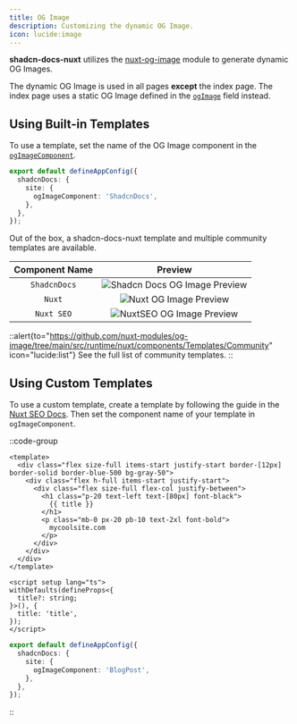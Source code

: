 ```yaml
---
title: OG Image
description: Customizing the dynamic OG Image.
icon: lucide:image
---
```


**shadcn-docs-nuxt** utilizes the [nuxt-og-image](https://nuxtseo.com/og-image/getting-started/installation) module to generate dynamic OG Images.

The dynamic OG Image is used in all pages **except** the index page. The index page uses a static OG Image defined in the [`ogImage`](/api/configuration/shadcn-docs#site) field instead.

## Using Built-in Templates

To use a template, set the name of the OG Image component in the [`ogImageComponent`](/api/configuration/shadcn-docs#site).

```ts [app.config.ts]
export default defineAppConfig({
  shadcnDocs: {
    site: {
      ogImageComponent: 'ShadcnDocs',
    },
  },
});
```

Out of the box, a shadcn-docs-nuxt template and multiple community templates are available.

| Component Name |                       Preview                        |
| :------------: | :--------------------------------------------------: |
|  `ShadcnDocs`  | ![Shadcn Docs OG Image Preview](/og-shadcn-docs.png) |
|     `Nuxt`     |        ![Nuxt OG Image Preview](/og-nuxt.png)        |
|   `Nuxt SEO`   |    ![NuxtSEO OG Image Preview](/og-nuxt-seo.png)     |

::alert{to="https://github.com/nuxt-modules/og-image/tree/main/src/runtime/nuxt/components/Templates/Community" icon="lucide:list"}
See the full list of community templates.
::

## Using Custom Templates

To use a custom template, create a template by following the guide in the [Nuxt SEO Docs](https://nuxtseo.com/og-image/getting-started/getting-familar-with-nuxt-og-image#_1-create-your-template-component). Then set the component name of your template in `ogImageComponent`.

::code-group
```vue [components/OgImage/BlogPost.vue]
<template>
  <div class="flex size-full items-start justify-start border-[12px] border-solid border-blue-500 bg-gray-50">
    <div class="flex h-full items-start justify-start">
      <div class="flex size-full flex-col justify-between">
        <h1 class="p-20 text-left text-[80px] font-black">
          {{ title }}
        </h1>
        <p class="mb-0 px-20 pb-10 text-2xl font-bold">
          mycoolsite.com
        </p>
      </div>
    </div>
  </div>
</template>

<script setup lang="ts">
withDefaults(defineProps<{
  title?: string;
}>(), {
  title: 'title',
});
</script>
```

```ts [app.config.ts]
export default defineAppConfig({
  shadcnDocs: {
    site: {
      ogImageComponent: 'BlogPost',
    },
  },
});
```
::
